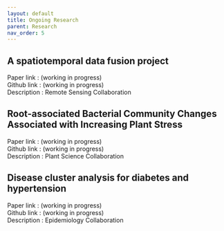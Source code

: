 ```yaml
---
layout: default
title: Ongoing Research
parent: Research
nav_order: 5
---
```


## A spatiotemporal data fusion project
Paper  link : (working in progress)\
Github link : (working in progress)\
Description : Remote Sensing Collaboration

## Root-associated Bacterial Community Changes Associated with Increasing Plant Stress
Paper  link : (working in progress)\
Github link : (working in progress)\
Description : Plant Science Collaboration

## Disease cluster analysis for diabetes and hypertension
Paper  link : (working in progress)\
Github link : (working in progress)\
Description : Epidemiology Collaboration

